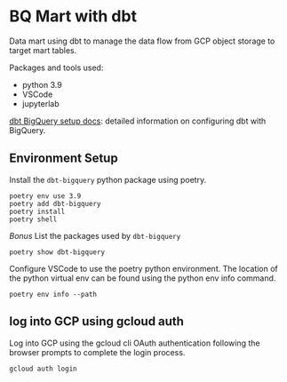 # BQ Mart with dbt
Data mart using dbt to manage the data flow from GCP object storage to target mart tables.

Packages and tools used:
* python 3.9
* VSCode
* jupyterlab

[dbt BigQuery setup docs](https://docs.getdbt.com/docs/core/connect-data-platform/bigquery-setup):
detailed information on configuring dbt with BigQuery.

## Environment Setup
Install the `dbt-bigquery` python package using poetry.
```
poetry env use 3.9
poetry add dbt-bigquery
poetry install
poetry shell
```

*Bonus* List the packages used by `dbt-bigquery`
```
poetry show dbt-bigquery
```

Configure VSCode to use the poetry python environment.  The location of the python virtual env can be
found using the python env info command.
```
poetry env info --path
```

## log into GCP using gcloud auth
Log into GCP using the gcloud cli OAuth authentication following the browser prompts to complete the login process.
```
gcloud auth login
```